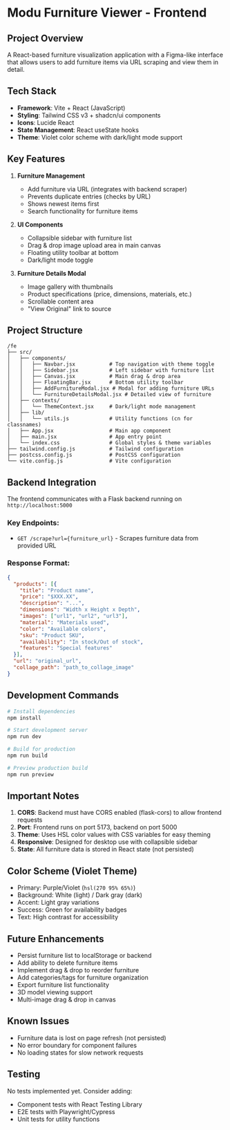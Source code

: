 # Modu Furniture Viewer - Frontend

## Project Overview
A React-based furniture visualization application with a Figma-like interface that allows users to add furniture items via URL scraping and view them in detail.

## Tech Stack
- **Framework**: Vite + React (JavaScript)
- **Styling**: Tailwind CSS v3 + shadcn/ui components
- **Icons**: Lucide React
- **State Management**: React useState hooks
- **Theme**: Violet color scheme with dark/light mode support

## Key Features
1. **Furniture Management**
   - Add furniture via URL (integrates with backend scraper)
   - Prevents duplicate entries (checks by URL)
   - Shows newest items first
   - Search functionality for furniture items

2. **UI Components**
   - Collapsible sidebar with furniture list
   - Drag & drop image upload area in main canvas
   - Floating utility toolbar at bottom
   - Dark/light mode toggle

3. **Furniture Details Modal**
   - Image gallery with thumbnails
   - Product specifications (price, dimensions, materials, etc.)
   - Scrollable content area
   - "View Original" link to source

## Project Structure
```
/fe
├── src/
│   ├── components/
│   │   ├── Navbar.jsx           # Top navigation with theme toggle
│   │   ├── Sidebar.jsx          # Left sidebar with furniture list
│   │   ├── Canvas.jsx           # Main drag & drop area
│   │   ├── FloatingBar.jsx      # Bottom utility toolbar
│   │   ├── AddFurnitureModal.jsx # Modal for adding furniture URLs
│   │   └── FurnitureDetailsModal.jsx # Detailed view of furniture
│   ├── contexts/
│   │   └── ThemeContext.jsx     # Dark/light mode management
│   ├── lib/
│   │   └── utils.js             # Utility functions (cn for classnames)
│   ├── App.jsx                  # Main app component
│   ├── main.jsx                 # App entry point
│   └── index.css                # Global styles & theme variables
├── tailwind.config.js           # Tailwind configuration
├── postcss.config.js            # PostCSS configuration
└── vite.config.js               # Vite configuration
```

## Backend Integration
The frontend communicates with a Flask backend running on `http://localhost:5000`

### Key Endpoints:
- `GET /scrape?url={furniture_url}` - Scrapes furniture data from provided URL

### Response Format:
```json
{
  "products": [{
    "title": "Product name",
    "price": "$XXX.XX",
    "description": "...",
    "dimensions": "Width x Height x Depth",
    "images": ["url1", "url2", "url3"],
    "material": "Materials used",
    "color": "Available colors",
    "sku": "Product SKU",
    "availability": "In stock/Out of stock",
    "features": "Special features"
  }],
  "url": "original_url",
  "collage_path": "path_to_collage_image"
}
```

## Development Commands
```bash
# Install dependencies
npm install

# Start development server
npm run dev

# Build for production
npm run build

# Preview production build
npm run preview
```

## Important Notes
1. **CORS**: Backend must have CORS enabled (flask-cors) to allow frontend requests
2. **Port**: Frontend runs on port 5173, backend on port 5000
3. **Theme**: Uses HSL color values with CSS variables for easy theming
4. **Responsive**: Designed for desktop use with collapsible sidebar
5. **State**: All furniture data is stored in React state (not persisted)

## Color Scheme (Violet Theme)
- Primary: Purple/Violet (`hsl(270 95% 65%)`)
- Background: White (light) / Dark gray (dark)
- Accent: Light gray variations
- Success: Green for availability badges
- Text: High contrast for accessibility

## Future Enhancements
- Persist furniture list to localStorage or backend
- Add ability to delete furniture items
- Implement drag & drop to reorder furniture
- Add categories/tags for furniture organization
- Export furniture list functionality
- 3D model viewing support
- Multi-image drag & drop in canvas

## Known Issues
- Furniture data is lost on page refresh (not persisted)
- No error boundary for component failures
- No loading states for slow network requests

## Testing
No tests implemented yet. Consider adding:
- Component tests with React Testing Library
- E2E tests with Playwright/Cypress
- Unit tests for utility functions